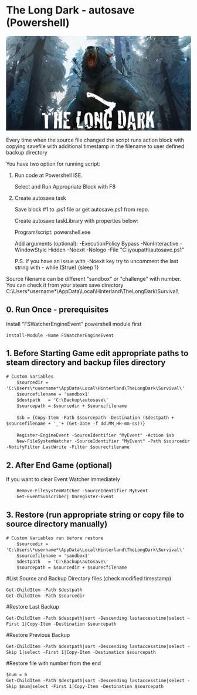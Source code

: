 # The Long Dark - autosave (Powershell)
                                    
![Screenshot](/main.jpg)  
 
Every time when the source file changed the script runs action block with copying savefile with additional timestamp in the filename to user defined backup directory  

You have two option for running script:
1. Run code at Powershell ISE.
   
   Select and Run Appropriate Block with F8 
2. Create autosave task 

   Save block #1 to .ps1 file or get autosave.ps1 from repo. 
 
   Create autosave taskLibrary with properties below:
   
    Program/script: powershell.exe
   
    Add arguments (optional): -ExecutionPolicy Bypass -NonInteractive -WindowStyle Hidden -Noexit -Nologo -File "C:\youpath\autosave.ps1"
   
    P.S. If you have an issue with -Noexit key try to uncomment the last string with - while ($true) {sleep 1}

Source filename can be different "sandbox" or "challenge" with number. You can check it from your steam save directory C:\Users\*username*\AppData\Local\Hinterland\TheLongDark\Survival\



## 0. Run Once - prerequisites
Install "FSWatcherEngineEvent" powershell module first
```
install-Module -Name FSWatcherEngineEvent
```

## 1. Before Starting Game edit appropriate paths to steam directory and backup files directory
```
# Custom Variables 
    $sourcedir = 'C:\Users\*username*\AppData\Local\Hinterland\TheLongDark\Survival\'
    $sourcefilename = 'sandbox1'    
    $destpath   = 'C:\Backup\autosave\'
    $sourcepath = $sourcedir + $sourecfilename

    $sb = {Copy-Item -Path $sourcepath -Destination ($destpath + $sourcefilename + '_'+ (Get-Date -f dd.MM_HH-mm-ss))}

    Register-EngineEvent -SourceIdentifier "MyEvent" -Action $sb
    New-FileSystemWatcher -SourceIdentifier "MyEvent" -Path $sourcedir -NotifyFilter LastWrite -Filter $sourecfilename
```

## 2. After End Game (optional)
If you want to clear Event Watcher immediately
``` 
    Remove-FileSystemWatcher -SourceIdentifier MyEvent
    Get-EventSubscriber| Unregister-Event
``` 


## 3. Restore (run appropriate string or copy file to source directory manually)
```
# Custom Variables run before restore
    $sourcedir = 'C:\Users\*username*\AppData\Local\Hinterland\TheLongDark\Survival\'
    $sourcefilename = 'sandbox1'    
    $destpath   = 'C:\Backup\autosave\'
    $sourcepath = $sourcedir + $sourecfilename
```
#List Source and Backup Directory files (check modified timestamp)
```
Get-ChildItem -Path $destpath
Get-ChildItem -Path $sourcedir    
```
#Restore Last Backup
```
Get-ChildItem -Path $destpath|sort -Descending lastaccesstime|select -First 1|Copy-Item -Destination $sourcepath
```
#Restore Previous Backup 
```
Get-ChildItem -Path $destpath|sort -Descending lastaccesstime|select -Skip 1|select -First 1|Copy-Item -Destination $sourcepath
```
#Restore file with number from the end
```
$num = 6
Get-ChildItem -Path $destpath|sort -Descending lastaccesstime|select -Skip $num|select -First 1|Copy-Item -Destination $sourcepath
```

